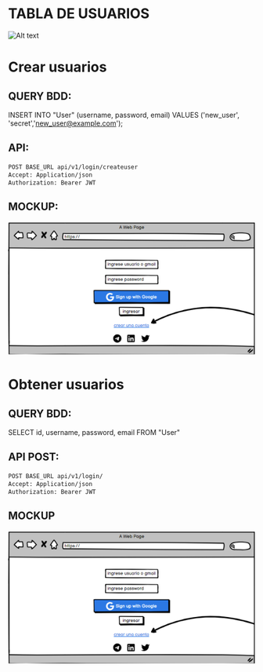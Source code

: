 # TABLA DE USUARIOS
![Alt text](Img1.png)

# Crear usuarios 
## QUERY BDD:
INSERT INTO "User" (username,  password,  email)
VALUES ('new_user', 'secret','new_user@example.com');

## API:
```
POST BASE_URL api/v1/login/createuser
Accept: Application/json
Authorization: Bearer JWT
```

## MOCKUP: 
![Alt text](historias/Img1.png)

# Obtener usuarios
## QUERY BDD:
SELECT id, username, password, email
FROM "User"

## API POST:
```
POST BASE_URL api/v1/login/
Accept: Application/json
Authorization: Bearer JWT
```
## MOCKUP
![Alt text](historias/Img1.png)

